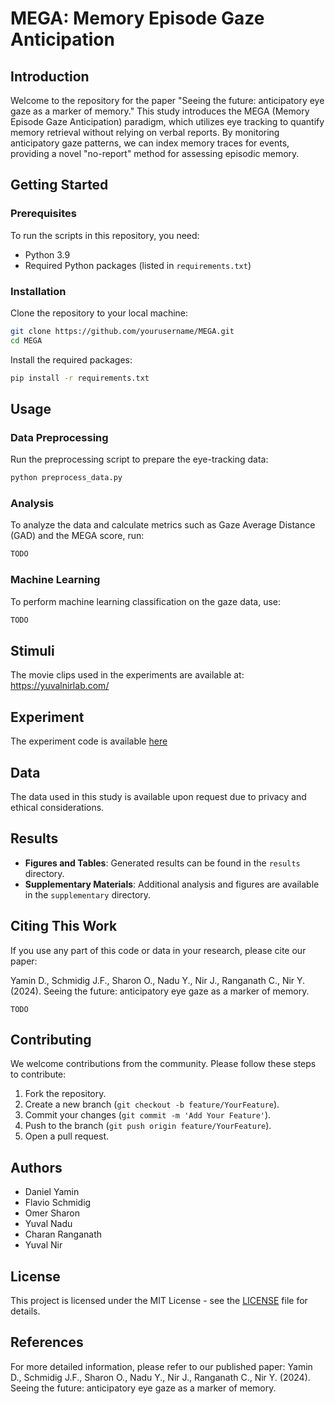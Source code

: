 # MEGA: Memory Episode Gaze Anticipation

## Introduction
Welcome to the repository for the paper "Seeing the future: anticipatory eye gaze as a marker of memory." This study introduces the MEGA (Memory Episode Gaze Anticipation) paradigm, which utilizes eye tracking to quantify memory retrieval without relying on verbal reports. By monitoring anticipatory gaze patterns, we can index memory traces for events, providing a novel "no-report" method for assessing episodic memory.

## Getting Started

### Prerequisites
To run the scripts in this repository, you need:
- Python 3.9
- Required Python packages (listed in `requirements.txt`)

### Installation
Clone the repository to your local machine:
```bash
git clone https://github.com/yourusername/MEGA.git
cd MEGA
```
Install the required packages:
```bash
pip install -r requirements.txt
```

## Usage
### Data Preprocessing
Run the preprocessing script to prepare the eye-tracking data:
```bash
python preprocess_data.py
```

### Analysis
To analyze the data and calculate metrics such as Gaze Average Distance (GAD) and the MEGA score, run:
```bash
TODO
```

### Machine Learning
To perform machine learning classification on the gaze data, use:
```bash
TODO
```

## Stimuli
The movie clips used in the experiments are available at: https://yuvalnirlab.com/ 

## Experiment
The experiment code is available [here](https://github.com/dyamin/MEGA-Experiment)

## Data
The data used in this study is available upon request due to privacy and ethical considerations.

## Results
- **Figures and Tables**: Generated results can be found in the `results` directory.
- **Supplementary Materials**: Additional analysis and figures are available in the `supplementary` directory.

## Citing This Work
If you use any part of this code or data in your research, please cite our paper:

Yamin D., Schmidig J.F., Sharon O., Nadu Y., Nir J., Ranganath C., Nir Y. (2024). Seeing the future: anticipatory eye gaze as a marker of memory.

```
TODO
```

## Contributing
We welcome contributions from the community. Please follow these steps to contribute:
1. Fork the repository.
2. Create a new branch (`git checkout -b feature/YourFeature`).
3. Commit your changes (`git commit -m 'Add Your Feature'`).
4. Push to the branch (`git push origin feature/YourFeature`).
5. Open a pull request.

## Authors
- Daniel Yamin
- Flavio Schmidig
- Omer Sharon
- Yuval Nadu
- Charan Ranganath
- Yuval Nir

## License
This project is licensed under the MIT License - see the [LICENSE](LICENSE) file for details.

## References
For more detailed information, please refer to our published paper:
Yamin D., Schmidig J.F., Sharon O., Nadu Y., Nir J., Ranganath C., Nir Y. (2024). Seeing the future: anticipatory eye gaze as a marker of memory.
